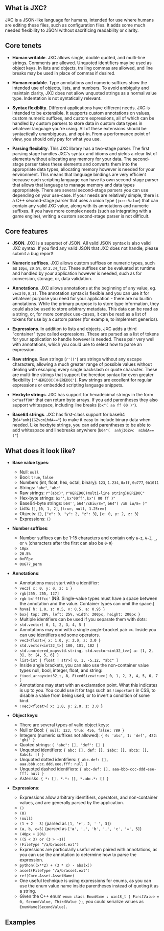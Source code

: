 ## What is JXC?

JXC is a JSON-like language for humans, intended for use where humans are editing these files, such as configuration files. It adds some much needed flexibility to JSON without sacrificing readability or clarity.

## Core tenets

- **Human writable**. JXC allows single, double quoted, and multi-line strings. Comments are allowed. Unquoted identifiers may be used as object keys. In lists and objects, trailing commas are allowed, and line breaks may be used in place of commas if desired.

- **Human readable**. Type annotations and numeric suffixes show the intended use of objects, lists, and numbers. To avoid ambiguity and maintain clarity, JXC does not allow unquoted strings as a normal value type. Indentation is not syntatically relevant.

- **Syntax flexiblity**. Different applications have different needs. JXC is intended to be extensible. It supports custom annotations on values, custom numeric suffixes, and custom expressions, all of which can be handled by custom parsers to store data in custom data types in whatever language you're using. All of these extensions should be syntactically unambiguous, and opt-in. From a performance point of view, you should only pay for what you use.

- **Parsing flexiblity**. This JXC library has a two-stage parser. The first parsing stage handles JXC's syntax and idioms and yields a clear list of elements without allocating any memory for your data. The second-stage parser takes these elements and converts them into the appropriate data types, allocating memory however is needed for your environment. This means that language bindings are very efficient because each scripting language can have its own second-stage parser that allows that language to manage memory and data types appropriately. There are several second-stage parsers you can use depending on your use-case. If your needs are relatively simple, there is a C++ second-stage parser that uses a union type (`jxc::Value`) that can contain any valid JXC value, along with its annotations and numeric suffixes. If you have more complex needs (such as integrating with a game engine), writing a custom second-stage parser is not difficult.

## Core features

- **JSON**. JXC is a superset of JSON. All valid JSON syntax is also valid JXC syntax. If you find any valid JSON that JXC does not handle, please submit a bug report!

- **Numeric suffixes**. JXC allows custom suffixes on numeric types, such as `10px`, `20.5%`, or `2.34_f32`. These suffixes can be evaluated at runtime and handled by your application however is needed, such as for conversion, storage, or, data validation.

- **Annotations**. JXC allows annotations at the beginning of any value, eg. `vec3[0,0,1]`. The annotation syntax is flexible and you can use it for whatever purpose you need for your application - there are no builtin annotations. While the primary purpose is to store type information, they could also be used to store arbitrary metadata. This data can be read as a string, or, for more complex use-cases, it can be read as a list of tokens for use by a custom parser (for example, to implement generics).

- **Expressions**. In addition to lists and objects, JXC adds a third "container" type called expressions. These are parsed as a list of tokens for your application to handle however is needed. These pair very well with annotations, which you could use to select how to parse an expression.

- **Raw strings**. Raw strings (`r'()'`) are strings without any escape characters, allowing a much greater range of possible values without dealing with escaping every single backslash or quote character. These are multi-line strings that support the heredoc syntax for even greater flexibility (`r'HEREDOC()HEREDOC'`). Raw strings are excellent for regular expressions or embedded scripting language snippets.

- **Hexbyte strings**. JXC has support for hexadecimal strings in the form `bx"aaff00"` that can return byte arrays. If you add parentheses they also support whitespace, including line breaks (`bx"( aa ff 00 )"`).

- **Base64 strings**. JXC has first-class support for base64 (`b64"anhjIGZvcm1hdA=="`) to make it easy to include binary data when needed. Like hexbyte strings, you can add parentheses to be able to add whitespace and linebreaks anywhere (`b64"(  anhjIGZvc  m1hdA==  )"`)


## What does it look like?

- **Base value types**:
  * Null: `null`
  * Bool: `true`, `false`
  * Numbers (int, float, hex, octal, binary): `123`, `1.234`, `0xff`, `0o777`, `0b1011`
  * Strings: `"abc"`, `'abc'`
  * Raw strings: `r"(abc)"`, `r"HEREDOC(multi-line string)HEREDOC"`
  * Hex-byte strings: `bx''`, `bx"00ff"`, `bx"( 00 ff )"`
  * Base64-byte strings: `b64''`, `b64"/xEiu/8="`, `b64"( /xE iu/8= )"`
  * Lists: `[]`, `[0, 1, 2]`, `[true, null, 1.25rem]`
  * Objects: `{}`, `{"x": 0, "y": 2, "z": 3}`, `{x: 0, y: 2, z: 3}`
  * Expressions: `()`

- **Number suffixes**:
  * Number suffixes can be 1-15 characters and contain only `a-z`, `A-Z`, `_`, or `%` (characters after the first can also be `0-9`)
  * `10px`
  * `20.5%`
  * `0xFFpx`
  * `0o677_perm`

- **Annotations**:
  * Annotations must start with a identifier:
  * `vec3{ x: 0, y: 0, z: 1 }`
  * `rgb[255, 255, 127]`
  * `rgb bx'ffffcc'` (NB. Single-value types must have a space between the annotation and the value. Container types can omit the space.)
  * `hsva{ h: 1.0, s: 0.5, v: 0.5, a: 0.95 }`
  * `box{ top: 20%, left: 25%, width: 200px, height: 200px }`
  * Multiple identifiers can be used if you separate them with dots:
  * `std.vector[ 0, 1, 2, 3, 4, 5 ]`
  * Annotations may end with a single angle-bracket pair `<>`. Inside you can use identifiers and some operators.
  * `vec3<float>{ x: 1.0, y: 2.0, z: 3.0 }`
  * `std.vector<int32_t>[ 100, 101, 102 ]`
  * `std.unordered_map<std.string, std.vector<int32_t>>{ a: [1, 2, 3], b: [4, 5, 6] }`
  * `list<int | float | str>[ 0, 1, -5.12, "abc" ]`
  * Inside angle brackets, you can also use the non-container value types null, bool, integer, float, and string:
  * `fixed_array<int32_t, 8, FixedSize=true>[ 0, 1, 2, 3, 4, 5, 6, 7 ]`
  * Annotations may start with an exclamation point. What this indicates is up to you. You could use it for tags such as `!important` in CSS, to disable a value from being used, or to invert a condition of some kind.
  * `!vec3<float>{ x: 1.0, y: 2.0, z: 3.0 }`
  
- **Object keys**:
  * There are several types of valid object keys:
  * Null or Bool: `{ null: 123, true: 456, false: 789 }`
  * Integers (numeric suffixes not allowed): `{ 0: 'abc', 1: 'def', 432: 'ghi' }`
  * Quoted strings: `{ "abc": [], "def": [] }`
  * Unquoted identifiers: `{ abc: [], def: [], $abc: [], abc$: [], $abc$: [] }`
  * Unquoted dotted identifiers: `{ abc.def: [], aaa.bbb.ccc.ddd.eee.fff: null }`
  * Unquoted dashed identifiers: `{ abc-def: [], aaa-bbb-ccc-ddd-eee-fff: null }`
  * Asterisks: `{ *: [], *.*: [], *.abc.*: [] }`

- **Expressions**:
  * Expressions allow arbitrary identifiers, operators, and non-container values, and are generally parsed by the application.
  * `()`
  * `(0)`
  * `(null)`
  * `(1 + 2 - 3)` (parsed as `[1, '+', 2, '-', 3]`)
  * `(a, b, c=5)` (parsed as `['a', ',', 'b', ',', 'c', '=', 5]`)
  * `(40px + 20%)`
  * `((5 < 3) or (3 > -1))`
  * `(FileType "/a/b/asset.ext")`
  * Expressions are particularly useful when paired with annotations, as you can use the annotation to determine how to parse the expression.
  * `python((x**2) + (3 * x) - abs(x))`
  * `asset(FileType "/a/b/asset.ext")`
  * `ref(Core.Asset.AssetName)`
  * One useful technique is using expressions for enums, as you can use the enum value name inside parentheses instead of quoting it as a string.
  * Given the C++ enum `enum class EnumName : uint8_t { FirstValue = 0, SecondValue, ThirdValue };`, you could serialize values as `EnumName(SecondValue)`.

## Examples



